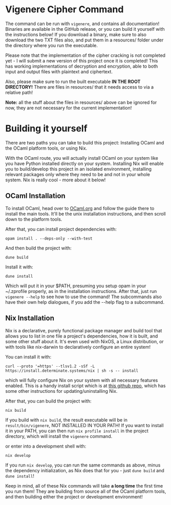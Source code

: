 # Vigenere Cipher Command

The command can be run with ```vigenere```, and contains all documentation! Binaries are available in the GitHub release, or you can build it yourself with the instructions below! If you download a binary, make sure to also download the two TXT files also, and put them in a resources/ folder under the directory where you run the executable.

Please note that the implementation of the cipher cracking is not completed yet - I will submit a new version of this project once it is completed! This has working implementations of decryption and encryption, able to both input and output files with plaintext and ciphertext.

Also, please make sure to run the built executable **IN THE ROOT DIRECTORY!** There are files in resources/ that it needs access to via a relative path!

**Note:** all the stuff about the files in resources/ above can be ignored for now, they are not necessary for the current implementation!

# Building it yourself

There are two paths you can take to build this project: Installing OCaml and the OCaml platform tools, or using Nix.

With the OCaml route, you will actually install OCaml on your system like you have Python installed directly on your system. Installing Nix will enable you to build/develop this project in an isolated environment, installing relevant packages only where they need to be and not in your whole system. Nix is really cool - more about it below!

## OCaml Installation

To install OCaml, head over to [OCaml.org](https://ocaml.org/docs/installing-ocaml#ocaml-platform-tools-on-unix) and follow the guide there to install the main tools. It'll be the unix installation instructions, and then scroll down to the platform tools.

After that, you can install project dependencies with:

```opam install . --deps-only --with-test```

And then build the project with:

```dune build```

Install it with:

```dune install```

Which will put it in your $PATH, presuming you setup opam in your ~/.zprofile properly, as in the installation instructions. After that, just run ```vigenere --help``` to see how to use the command! The subcommands also have their own help dialogues, if you add the --help flag to a subcommand.

## Nix Installation

Nix is a declarative, purely functional package manager and build tool that allows you to list in one file a project's dependencies, how it is built, and some other stuff about it. It's even used with NixOS, a Linux distribution, or with tools like nix-darwin to declaratively configure an entire system!

You can install it with:

```curl --proto '=https' --tlsv1.2 -sSf -L https://install.determinate.systems/nix | sh -s -- install```

which will fully configure Nix on your system with all necessary features enabled. This is a handy install script which is at [this github repo](https://github.com/DeterminateSystems/nix-installer), which has some other instructions for updating/uninstalling Nix.

After that, you can build the project with:

```nix build```

If you build with ```nix build```, the result executable will be in ```result/bin/vigenere```, NOT INSTALLED IN YOUR PATH! If you want to install it in your PATH, you can then run ```nix profile install``` in the project directory, which will install the ```vigenere``` command.

or enter into a development shell with:

```nix develop```

If you run ```nix develop```, you can run the same commands as above, minus the dependency initialization, as Nix does that for you - just ```dune build``` and ```dune install```!

Keep in mind, all of these Nix commands will take **a long time** the first time you run them! They are building from source all of the OCaml platform tools, and then building either the project or development environment!
